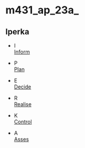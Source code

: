 # m431_ap_23a_

## Iperka

* I <br>
  [Inform]
  

* P <br>
 [Plan]


* E <br>
  [Decide]

  
* R <br>
  [Realise]

  
* K <br>
  [Control]
  
* A <br>
  [Asses]








[Inform]: https://github.com/andrinruegg/m431_ap_23a_/blob/main/Documentary/IPERKA/Inform
[Plan]: https://github.com/andrinruegg/m431_ap_23a_/blob/main/Documentary/IPERKA/Plan
[Decide]: https://github.com/andrinruegg/m431_ap_23a_/blob/main/Documentary/IPERKA/Decide
[Realise]: https://github.com/andrinruegg/m431_ap_23a_/blob/main/Documentary/IPERKA/Realise
[Control]: https://github.com/andrinruegg/m431_ap_23a_/blob/main/Documentary/IPERKA/Control
[Asses]: https://github.com/andrinruegg/m431_ap_23a_/blob/main/Documentary/IPERKA/Asses

